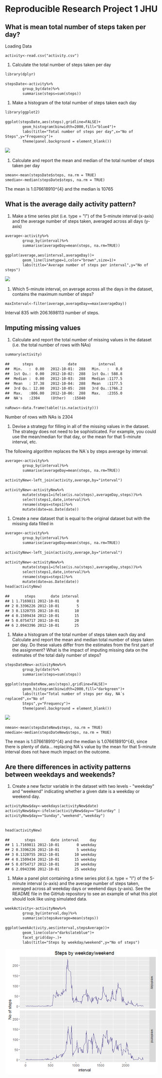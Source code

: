 Reproducible Research Project 1 JHU
===================================

What is mean total number of steps taken per day?
-------------------------------------------------

Loading Data

    activity<-read.csv("activity.csv")

1.  Calculate the total number of steps taken per day

<!-- -->

    library(dplyr)

    stepsDate<-activity%>%
            group_by(date)%>%
            summarise(steps=sum(steps))

1.  Make a histogram of the total number of steps taken each day

<!-- -->

    library(ggplot2)

    ggplot(stepsDate,aes(steps),gridline=FALSE)+
            geom_histogram(binwidth=2000,fill="blue4")+
            labs(title="Total number of steps per day",x="No of Steps",y="Frequency")+
            theme(panel.background = element_blank())

![](PA1_template_files/figure-markdown_strict/unnamed-chunk-3-1.png)

1.  Calculate and report the mean and median of the total number of
    steps taken per day

<!-- -->

    smean<-mean(stepsDate$steps, na.rm = TRUE)
    smedian<-median(stepsDate$steps, na.rm = TRUE)

The mean is 1.076618910^{4} and the median is 10765

What is the average daily activity pattern?
-------------------------------------------

1.  Make a time series plot (i.e. type = "l") of the 5-minute
    interval (x-axis) and the average number of steps taken, averaged
    across all days (y-axis)

<!-- -->

    average<-activity%>%
            group_by(interval)%>%
            summarise(averageDay=mean(steps, na.rm=TRUE))

    ggplot(average,aes(interval,averageDay))+
            geom_line(linetype=1,color="brown",size=1)+
            labs(title="Average number of steps per interval",y="No of steps")

![](PA1_template_files/figure-markdown_strict/unnamed-chunk-5-1.png)

1.  Which 5-minute interval, on average across all the days in the
    dataset, contains the maximum number of steps?

<!-- -->

    maxInterval<-filter(average,averageDay==max(averageDay))

Interval 835 with 206.1698113 number of steps.

Imputing missing values
-----------------------

1.  Calculate and report the total number of missing values in the
    dataset (i.e. the total number of rows with NAs)

<!-- -->

    summary(activity)

    ##      steps                date          interval     
    ##  Min.   :  0.00   2012-10-01:  288   Min.   :   0.0  
    ##  1st Qu.:  0.00   2012-10-02:  288   1st Qu.: 588.8  
    ##  Median :  0.00   2012-10-03:  288   Median :1177.5  
    ##  Mean   : 37.38   2012-10-04:  288   Mean   :1177.5  
    ##  3rd Qu.: 12.00   2012-10-05:  288   3rd Qu.:1766.2  
    ##  Max.   :806.00   2012-10-06:  288   Max.   :2355.0  
    ##  NA's   :2304     (Other)   :15840

    naRows<-data.frame(table(!is.na(activity)))

Number of rows with NAs is 2304

1.  Devise a strategy for filling in all of the missing values in
    the dataset. The strategy does not need to be sophisticated. For
    example, you could use the mean/median for that day, or the mean for
    that 5-minute interval, etc.

The following algorithm replaces the NA´s by steps average by interval:

    average<-activity%>%
            group_by(interval)%>%
            summarise(averageDay=mean(steps, na.rm=TRUE))

    activityNew<-left_join(activity,average,by="interval")

    activityNew<-activityNew%>%
            mutate(steps1=ifelse(is.na(steps),averageDay,steps))%>%
            select(steps1,date,interval)%>%
            rename(steps=steps1)%>%
            mutate(date=as.Date(date))

1.  Create a new dataset that is equal to the original dataset but with
    the missing data filled in

<!-- -->

    average<-activity%>%
            group_by(interval)%>%
            summarise(averageDay=mean(steps, na.rm=TRUE))

    activityNew<-left_join(activity,average,by="interval")

    activityNew<-activityNew%>%
            mutate(steps1=ifelse(is.na(steps),averageDay,steps))%>%
            select(steps1,date,interval)%>%
            rename(steps=steps1)%>%
            mutate(date=as.Date(date))
    head(activityNew)

    ##       steps       date interval
    ## 1 1.7169811 2012-10-01        0
    ## 2 0.3396226 2012-10-01        5
    ## 3 0.1320755 2012-10-01       10
    ## 4 0.1509434 2012-10-01       15
    ## 5 0.0754717 2012-10-01       20
    ## 6 2.0943396 2012-10-01       25

1.  Make a histogram of the total number of steps taken each day and
    Calculate and report the mean and median total number of steps taken
    per day. Do these values differ from the estimates from the first
    part of the assignment? What is the impact of imputing missing data
    on the estimates of the total daily number of steps?

<!-- -->

    stepsDateNew<-activityNew%>%
            group_by(date)%>%
            summarise(steps=sum(steps))

    ggplot(stepsDateNew,aes(steps),gridline=FALSE)+
            geom_histogram(binwidth=2000,fill="darkgreen")+
            labs(title="Total number of steps per day, NA´s replaced",x="No of               
            Steps",y="Frequency")+
            theme(panel.background = element_blank())

![](PA1_template_files/figure-markdown_strict/unnamed-chunk-10-1.png)

    nmean<-mean(stepsDateNew$steps, na.rm = TRUE)
    nmedian<-median(stepsDateNew$steps, na.rm = TRUE)

The mean is 1.076618910^{4} and the median is 1.076618910^{4}, since
there is plenty of data... replacing NA´s value by the mean for that
5-minute interval does not have much impact on the outcome.

Are there differences in activity patterns between weekdays and weekends?
-------------------------------------------------------------------------

1.  Create a new factor variable in the dataset with two levels -
    "weekday" and "weekend" indicating whether a given date is a weekday
    or weekend day.

<!-- -->

    activityNew$day<-weekdays(activityNew$date)
    activityNew$day<-ifelse(activityNew$day=="Saturday" | activityNew$day=="Sunday","weekend","weekday")


    head(activityNew)

    ##       steps       date interval     day
    ## 1 1.7169811 2012-10-01        0 weekday
    ## 2 0.3396226 2012-10-01        5 weekday
    ## 3 0.1320755 2012-10-01       10 weekday
    ## 4 0.1509434 2012-10-01       15 weekday
    ## 5 0.0754717 2012-10-01       20 weekday
    ## 6 2.0943396 2012-10-01       25 weekday

1.  Make a panel plot containing a time series plot (i.e. type = "l") of
    the 5-minute interval (x-axis) and the average number of steps
    taken, averaged across all weekday days or weekend days (y-axis).
    See the README file in the GitHub repository to see an example of
    what this plot should look like using simulated data.

<!-- -->

    weekActivity<-activityNew%>%
            group_by(interval,day)%>%
            summarise(stepsAverage=mean(steps))

    ggplot(weekActivity,aes(interval,stepsAverage))+
            geom_line(color="darkslateblue")+
            facet_grid(day~.)+
            labs(title="Steps by weekday/weekend",y="No of steps")

![Sample panel plot](instructions_fig/Rplot4.png)
